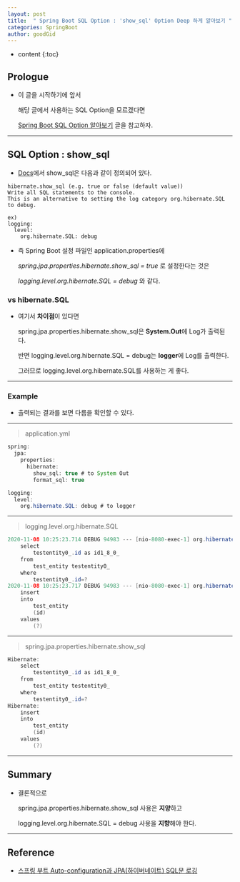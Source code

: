 ```yaml
---
layout: post
title:  " Spring Boot SQL Option : 'show_sql' Option Deep 하게 알아보기 "
categories: SpringBoot
author: goodGid
---
```

* content
{:toc}

## Prologue

* 이 글을 시작하기에 앞서

  해당 글에서 사용하는 SQL Option을 모르겠다면 

  [Spring Boot SQL Option 알아보기]({{site.url}}/Spring-Boot-SQL-Option/) 글을 참고하자.



---

## SQL Option : show_sql

* [Docs](https://docs.jboss.org/hibernate/orm/5.2/userguide/html_single/Hibernate_User_Guide.html#_sql_statement_logging)에서 show_sql은 다음과 같이 정의되어 있다.

```
hibernate.show_sql (e.g. true or false (default value)) 
Write all SQL statements to the console. 
This is an alternative to setting the log category org.hibernate.SQL to debug. 

ex) 
logging:
  level:
    org.hibernate.SQL: debug
```

* 즉 Spring Boot 설정 파일인 application.properties에 

  *spring.jpa.properties.hibernate.show_sql = true* 로 설정한다는 것은 
  
  *logging.level.org.hibernate.SQL = debug* 와 같다.

### vs hibernate.SQL

* 여기서 **차이점**이 있다면

  spring.jpa.properties.hibernate.show_sql은 **System.Out**에 Log가 출력된다.

  반면 logging.level.org.hibernate.SQL = debug는 **logger**에 Log를 출력한다.

  그러므로 logging.level.org.hibernate.SQL를 사용하는 게 좋다.


---

### Example

* 출력되는 결과를 보면 다름을 확인할 수 있다.

---

> application.yml

``` java
spring:
  jpa:
    properties:
      hibernate:
        show_sql: true # to System Out
        format_sql: true

logging:
  level:
    org.hibernate.SQL: debug # to logger
```

---

> logging.level.org.hibernate.SQL

``` java
2020-11-08 10:25:23.714 DEBUG 94983 --- [nio-8080-exec-1] org.hibernate.SQL: 
    select
        testentity0_.id as id1_8_0_ 
    from
        test_entity testentity0_ 
    where
        testentity0_.id=?
2020-11-08 10:25:23.717 DEBUG 94983 --- [nio-8080-exec-1] org.hibernate.SQL: 
    insert 
    into
        test_entity
        (id) 
    values
        (?)
```

---

> spring.jpa.properties.hibernate.show_sql

``` java
Hibernate: 
    select
        testentity0_.id as id1_8_0_ 
    from
        test_entity testentity0_ 
    where
        testentity0_.id=?
Hibernate: 
    insert 
    into
        test_entity
        (id) 
    values
        (?)
```


---

## Summary

* 결론적으로 

  spring.jpa.properties.hibernate.show_sql 사용은 **지양**하고

  logging.level.org.hibernate.SQL = debug 사용을 **지향**해야 한다.

---

## Reference

* [스프링 부트 Auto-configuration과 JPA(하이버네이트) SQL문 로깅](https://www.popit.kr/%EC%8A%A4%ED%94%84%EB%A7%81-%EB%B6%80%ED%8A%B8-auto-configuration%EA%B3%BC-jpa%ED%95%98%EC%9D%B4%EB%B2%84%EB%84%A4%EC%9D%B4%ED%8A%B8-sql%EB%AC%B8-%EB%A1%9C%EA%B9%85/)